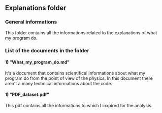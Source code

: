 ## Explanations folder
### General informations
This folder contains all the informations related to the explanations of what my program do.

### List of the documents in the folder

#### 1) "What_my_program_do.md"
It's a document that contains scientifical informations about what my program do from the point of view of the physics. In this document there aren't a many technical informations about the code.

#### 1) "PDF_dataset.pdf"
This pdf contains all the informations to which I inxpired for the analysis.
